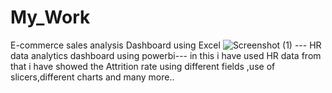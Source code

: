 # My_Work
E-commerce sales analysis Dashboard using Excel
![Screenshot (1)](https://github.com/SnehaMahalgave/My_Work/assets/149060460/b2a1ad33-d7b9-4915-a8da-13da5645d2bd)
--- HR data analytics dashboard using powerbi---
in this i have used HR data from that i have showed the Attrition rate using different fields ,use of slicers,different charts and many more..

